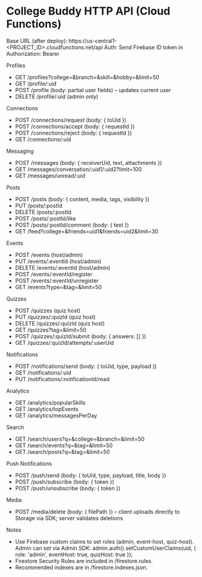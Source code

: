 # College Buddy HTTP API (Cloud Functions)

Base URL (after deploy): https://us-central1-<PROJECT_ID>.cloudfunctions.net/api
Auth: Send Firebase ID token in Authorization: Bearer <token>

Profiles
- GET /profiles?college=&branch=&skill=&hobby=&limit=50
- GET /profile/:uid
- POST /profile (body: partial user fields) – updates current user
- DELETE /profile/:uid (admin only)

Connections
- POST /connections/request (body: { toUid })
- POST /connections/accept (body: { requestId })
- POST /connections/reject (body: { requestId })
- GET /connections/:uid

Messaging
- POST /messages (body: { receiverUid, text, attachments })
- GET /messages/conversation/:uid1/:uid2?limit=100
- GET /messages/unread/:uid

Posts
- POST /posts (body: { content, media, tags, visibility })
- PUT /posts/:postId
- DELETE /posts/:postId
- POST /posts/:postId/like
- POST /posts/:postId/comment (body: { text })
- GET /feed?college=&friends=uid1&friends=uid2&limit=30

Events
- POST /events (host/admin)
- PUT /events/:eventId (host/admin)
- DELETE /events/:eventId (host/admin)
- POST /events/:eventId/register
- POST /events/:eventId/unregister
- GET /events?type=&tag=&limit=50

Quizzes
- POST /quizzes (quiz host)
- PUT /quizzes/:quizId (quiz host)
- DELETE /quizzes/:quizId (quiz host)
- GET /quizzes?tag=&limit=50
- POST /quizzes/:quizId/submit (body: { answers: [] })
- GET /quizzes/:quizId/attempts/:userUid

Notifications
- POST /notifications/send (body: { toUid, type, payload })
- GET /notifications/:uid
- PUT /notifications/:notificationId/read

Analytics
- GET /analytics/popularSkills
- GET /analytics/topEvents
- GET /analytics/messagesPerDay

Search
- GET /search/users?q=&college=&branch=&limit=50
- GET /search/events?q=&tag=&limit=50
- GET /search/posts?q=&tag=&limit=50

Push Notifications
- POST /push/send (body: { toUid, type, payload, title, body })
- POST /push/subscribe (body: { token })
- POST /push/unsubscribe (body: { token })

Media
- POST /media/delete (body: { filePath }) – client uploads directly to Storage via SDK; server validates deletions

Notes
- Use Firebase custom claims to set roles (admin, event-host, quiz-host). Admin can set via Admin SDK:
  admin.auth().setCustomUserClaims(uid, { role: 'admin', eventHost: true, quizHost: true });
- Firestore Security Rules are included in /firestore.rules.
- Recommended indexes are in /firestore.indexes.json.
